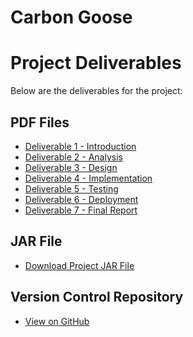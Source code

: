 # Carbon Goose

# Project Deliverables

Below are the deliverables for the project:

## PDF Files

- [Deliverable 1 - Introduction](pdf/deliverable1.pdf)
- [Deliverable 2 - Analysis](pdf/deliverable2.pdf)
- [Deliverable 3 - Design](pdf/deliverable3.pdf)
- [Deliverable 4 - Implementation](pdf/deliverable4.pdf)
- [Deliverable 5 - Testing](pdf/deliverable5.pdf)
- [Deliverable 6 - Deployment](pdf/deliverable6.pdf)
- [Deliverable 7 - Final Report](pdf/deliverable7.pdf)

## JAR File

- [Download Project JAR File](files/project.jar)

## Version Control Repository

- [View on GitHub]((https://github.com/AdamJ-3141/ENG1_Group_6_C3))


